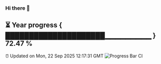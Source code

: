 ### Hi there 👋
⏳ Year progress { █████████████████████▁▁▁▁▁▁▁▁▁ } 72.47 %
---
⏰ Updated on Mon, 22 Sep 2025 12:17:31 GMT
![Progress Bar CI](https://github.com/Moyi321/Moyi321/workflows/Progress%20Bar%20CI/badge.svg)
